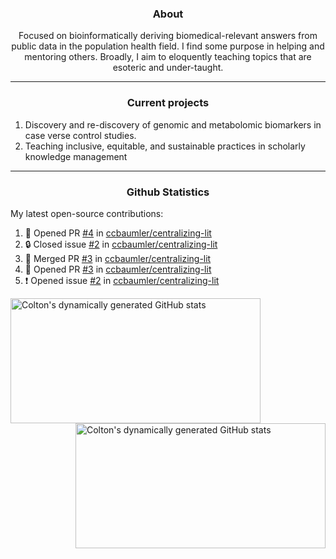 <!--
Inspiration derived from:
1. https://zzetao.github.io/awesome-github-profile/
2. https://github.com/spcanelon
3. https://github.com/tallguyjenks

Tools used:
1. https://github.com/anuraghazra/github-readme-stats
2. https://github.com/jamesgeorge007/github-activity-readme
3. https://github.com/topics/profile-readme
-->

<h3 align="center">About</h3>

<p align="center">
Focused on bioinformatically deriving biomedical-relevant answers from public data in the population health field. 
I find some purpose in helping and mentoring others. Broadly, I aim to eloquently teaching topics that are esoteric and under-taught.
</p>

---

<h3 align="center">Current projects</h3>

1. Discovery and re-discovery of genomic and metabolomic biomarkers in case verse control studies.
2. Teaching inclusive, equitable, and sustainable practices in scholarly knowledge management

---

<h3 align="center">Github Statistics</h3>

My latest open-source contributions:

<!--START_SECTION:activity-->
1. 💪 Opened PR [#4](https://github.com/ccbaumler/centralizing-lit/pull/4) in [ccbaumler/centralizing-lit](https://github.com/ccbaumler/centralizing-lit)
2. 🔒 Closed issue [#2](https://github.com/ccbaumler/centralizing-lit/issues/2) in [ccbaumler/centralizing-lit](https://github.com/ccbaumler/centralizing-lit)
3. 🎉 Merged PR [#3](https://github.com/ccbaumler/centralizing-lit/pull/3) in [ccbaumler/centralizing-lit](https://github.com/ccbaumler/centralizing-lit)
4. 💪 Opened PR [#3](https://github.com/ccbaumler/centralizing-lit/pull/3) in [ccbaumler/centralizing-lit](https://github.com/ccbaumler/centralizing-lit)
5. ❗ Opened issue [#2](https://github.com/ccbaumler/centralizing-lit/issues/2) in [ccbaumler/centralizing-lit](https://github.com/ccbaumler/centralizing-lit)
<!--END_SECTION:activity-->

<a href="https://github.com/ccbaumler">
  <img height="200" width=400 align="left" alt="Colton's dynamically generated GitHub stats" src="https://github-readme-stats.vercel.app/api?username=ccbaumler&show_icons=true&title_color=434d58&icon_color=fa8072&ring_color=ba55d3"/>
</a>
<a href="https://github.com/ccbaumler">
  <img height="200" width=400 align="right" alt="Colton's dynamically generated GitHub stats" src="https://github-readme-stats.vercel.app/api/top-langs/?username=ccbaumler&layout=compact&langs_count=6&card_width=320&title_color=434d58&hide=Standard%20ML,%20TeX,%20Jupyter%20Notebook" />
</a>
